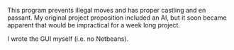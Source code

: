 This program prevents illegal moves and has proper castling and en passant. My original project proposition included an AI, but it soon became apparent that would be impractical for a week long project.

I wrote the GUI myself (i.e. no Netbeans).
